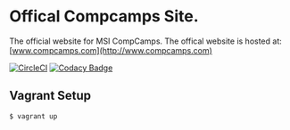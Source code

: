 # Offical Compcamps Site.

The official website for MSI CompCamps.
The offical website is hosted at: [www.compcamps.com](http://www.compcamps.com)

[![CircleCI](https://circleci.com/gh/CompCamps/Website/tree/master.svg?style=shield)](https://circleci.com/gh/CompCamps/Website/tree/master) [![Codacy Badge](https://api.codacy.com/project/badge/Grade/149361ead11842a793ee786ee5db66ea)](https://www.codacy.com/app/CompCamps/Website?utm_source=github.com&amp;utm_medium=referral&amp;utm_content=CompCamps/Website&amp;utm_campaign=Badge_Grade)

## Vagrant Setup

`$ vagrant up`
